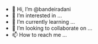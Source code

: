 - 👋 Hi, I’m @bandeiradani
- 👀 I’m interested in ...
- 🌱 I’m currently learning ...
- 💞️ I’m looking to collaborate on ...
- 📫 How to reach me ...

<!---
bandeiradani/bandeiradani is a ✨ special ✨ repository because its `README.md` (this file) appears on your GitHub profile.
You can click the Preview link to take a look at your changes.
--->
